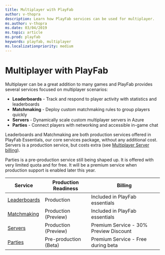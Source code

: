 ```yaml
---
title: Multiplayer with PlayFab
author: v-thopra
description: Learn how PlayFab services can be used for multiplayer.
ms.author: v-thopra
ms.date: 03/04/2019
ms.topic: article
ms.prod: playfab
keywords: playfab, multiplayer
ms.localizationpriority: medium
---
```


# Multiplayer with PlayFab

Multiplayer can be a great addition to many games and PlayFab provides several services focused on multiplayer scenarios:

- **Leaderboards** - Track and respond to player activity with statistics and leaderboards
- **Matchmaking** - Deploy custom matchmaking rules to group players quickly
- **Servers** - Dynamically scale custom multiplayer servers in Azure
- **Parties** - Connect players with networking and accessible in-game chat

Leaderboards and Matchmaking are both production services offered in PlayFab Essentials, our core services package, without any additional cost. Servers is a production service, but costs extra (see [Multiplayer Server billing](./servers/billing-for-thunderhead.md)).

Parties is a pre-production service still being shaped up. It is offered with very limited quota and for free. It will be a premium service when production support is enabled later this year.

|Service|Production Readiness|Billing|
|--|--|--|
|[Leaderboards](../social/tournaments-leaderboards/using-resettable-statistics-and-leaderboards.md)|Production|Included in PlayFab essentials|
|[Matchmaking](./matchmaking/index.md)|Production (Preview)|Included in PlayFab essentials|
|[Servers](./servers/index.md)|Production (Preview)|Premium Service - 30% Preview Discount|
|[Parties](./networking/index.md)|Pre-production (Beta)|Premium Service - Free during beta|
